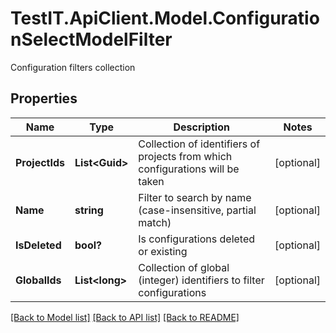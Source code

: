 # TestIT.ApiClient.Model.ConfigurationSelectModelFilter
Configuration filters collection

## Properties

Name | Type | Description | Notes
------------ | ------------- | ------------- | -------------
**ProjectIds** | **List&lt;Guid&gt;** | Collection of identifiers of projects from which configurations will be taken | [optional] 
**Name** | **string** | Filter to search by name (case-insensitive, partial match) | [optional] 
**IsDeleted** | **bool?** | Is configurations deleted or existing | [optional] 
**GlobalIds** | **List&lt;long&gt;** | Collection of global (integer) identifiers to filter configurations | [optional] 

[[Back to Model list]](../README.md#documentation-for-models) [[Back to API list]](../README.md#documentation-for-api-endpoints) [[Back to README]](../README.md)

